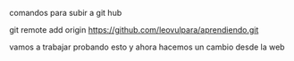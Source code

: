 comandos para subir a git hub

git remote add origin https://github.com/leovulpara/aprendiendo.git

vamos a trabajar probando esto
y ahora hacemos un cambio desde la web

